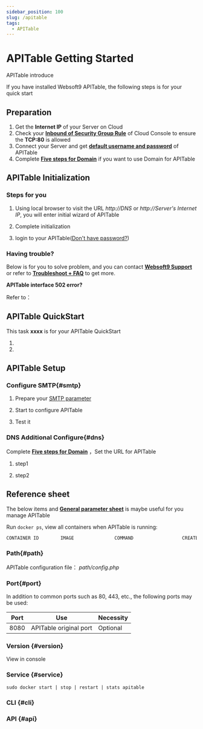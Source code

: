 ```yaml
---
sidebar_position: 100
slug: /apitable
tags:
  - APITable
---
```


# APITable Getting Started

APITable introduce

If you have installed Websoft9 APITable, the following steps is for your quick start

## Preparation

1. Get the **Internet IP** of your Server on Cloud
2. Check your **[Inbound of Security Group Rule](./administrator/firewall#security)** of Cloud Console to ensure the **TCP:80** is allowed
3. Connect your Server and get **[default username and password](./user/credentials)** of APITable
4. Complete **[Five steps for Domain](./administrator/domain_step)** if you want to use Domain for APITable

## APITable Initialization

### Steps for you

1. Using local browser to visit the URL *http://DNS* or *http://Server's Internet IP*, you will enter initial wizard of APITable

2. Complete initialization

3. login to your APITable([Don't have password?](./user/credentials))

### Having trouble?

Below is for you to solve problem, and you can contact **[Websoft9 Support](./helpdesk)** or refer to **[Troubleshoot + FAQ](./faq#setup)** to get more.  

**APITable interface 502 error?**  

Refer to：

## APITable QuickStart

This task **xxxx** is for your APITable QuickStart

1. 

2.  

## APITable Setup

### Configure  SMTP{#smtp}

1. Prepare your [SMTP parameter](./administrator/smtp)

2. Start to configure APITable

3. Test it

### DNS Additional Configure{#dns}

Complete **[Five steps for Domain](./administrator/domain_step)** ，Set the URL for APITable  

1. step1

2. step2

## Reference sheet

The below items and **[General parameter sheet](./administrator/parameter)** is maybe useful for you manage APITable

Run `docker ps`, view all containers when APITable is running:  

```bash
CONTAINER ID        IMAGE               COMMAND                  CREATED             STATUS              PORTS                                NAMES
```

### Path{#path}

APITable configuration file： *path/config.php*    

### Port{#port}

In addition to common ports such as 80, 443, etc., the following ports may be used:

| Port | Use                                          | Necessity |
| ------ | --------------------------------------------- | ------ |
| 8080   | APITable original port	 | Optional   |

### Version {#version}

View in console

### Service {#service}

```shell
sudo docker start | stop | restart | stats apitable
```

### CLI {#cli}

### API {#api}